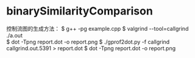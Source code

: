 # binarySimilarityComparison



控制流图的生成方法：
$ g++ -pg example.cpp
$ valgrind --tool=callgrind ./a.out  
$ dot -Tpng report.dot -o report.png
$ ./gprof2dot.py -f callgrind callgrind.out.5391 > report.dot
$ dot -Tpng report.dot -o report.png
